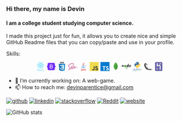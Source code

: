 ### Hi there, my name is Devin
#### I am a college student studying computer science.
I made this project just for fun, it allows you to create nice and simple GitHub Readme files that you can copy/paste and use in your profile.

Skills: <p align="center"> 
  <img src="https://raw.githubusercontent.com/devicons/devicon/master/icons/react/react-original-wordmark.svg" alt="react" width="25" height="25" /> 
  <img src="https://raw.githubusercontent.com/devicons/devicon/master/icons/bootstrap/bootstrap-plain.svg" alt="bootstrap" width="25" height="25" /> 
  <img src="https://raw.githubusercontent.com/devicons/devicon/master/icons/css3/css3-original-wordmark.svg" alt="css3" width="25" height="25" />
  <img src="https://raw.githubusercontent.com/devicons/devicon/master/icons/sass/sass-original.svg" alt="sass" width="25" height="25" />
  <img src="https://raw.githubusercontent.com/devicons/devicon/master/icons/java/java-original-wordmark.svg" alt="java" width="25" height="25" /> 
  <img src="https://raw.githubusercontent.com/devicons/devicon/master/icons/javascript/javascript-original.svg" alt="javascript" width="25" height="25" /> 
  <img src="https://raw.githubusercontent.com/devicons/devicon/master/icons/typescript/typescript-original.svg" alt="typescript" width="25" height="25" /> 
  <img src="https://raw.githubusercontent.com/devicons/devicon/master/icons/mongodb/mongodb-original.svg" alt="mongodb" width="25" height="25" /> 
  <img src="https://raw.githubusercontent.com/devicons/devicon/master/icons/nodejs/nodejs-original-wordmark.svg" alt="nodejs" width="25" height="25" /> 
  <img src="https://raw.githubusercontent.com/devicons/devicon/master/icons/python/python-original-wordmark.svg" alt="python" width="25" height="25" />
  <img src="https://raw.githubusercontent.com/devicons/devicon/master/icons/flask/flask-original.svg" alt="flask" width="25" height="25" />
  <img src="https://raw.githubusercontent.com/devicons/devicon/master/icons/heroku/heroku-plain.svg" alt="heroku" width="25" height="25" /> 
</p>

- 🔭 I’m currently working on: A web-game. 
- 📫 How to reach me: devinparentice@gmail.com 


[<img src='https://cdn.jsdelivr.net/npm/simple-icons@3.0.1/icons/github.svg' alt='github' height='40'>](https://github.com/DevinParentice)  [<img src='https://cdn.jsdelivr.net/npm/simple-icons@3.0.1/icons/linkedin.svg' alt='linkedin' height='40'>](https://www.linkedin.com/in/devin-parentice-2372b4170/)  [<img src='https://cdn.jsdelivr.net/npm/simple-icons@3.0.1/icons/stackoverflow.svg' alt='stackoverflow' height='40'>](https://stackoverflow.com/users/9119847)  [<img src='https://cdn.jsdelivr.net/npm/simple-icons@3.0.1/icons/reddit.svg' alt='Reddit' height='40'>](https://www.reddit.com/user/Shadowism99)  [<img src='https://cdn.jsdelivr.net/npm/simple-icons@3.0.1/icons/icloud.svg' alt='website' height='40'>](https://devinparentice.com)  

![GitHub stats](https://github-readme-stats.vercel.app/api?username=DevinParentice&show_icons=true)  

